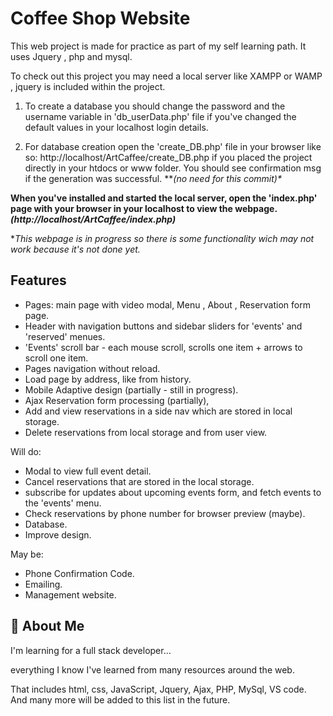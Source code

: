 # Coffee Shop Website

This web project is made for practice as part of my self learning path.
It uses Jquery , php and mysql.


To check out this project you may need a local server like XAMPP or WAMP , jquery is included within the project.

1. To create a database you should change the password and the username variable in 'db_userData.php' file if you've changed the default values in your localhost login details.

2. For database creation open the 'create_DB.php' file in your browser like so: http://localhost/ArtCaffee/create_DB.php if you placed the project directly in your htdocs or www folder. You should see confirmation msg if the generation was successful. ***(*no need for this commit)\***

**When you've installed and started the local server, open the **'index.php'** page with your browser in your **localhost** to view the webpage.**
**_(http://localhost/ArtCaffee/index.php)_**

\*_This webpage is in progress so there is some functionality wich may not work because it's not done yet._

## Features

- Pages: main page with video modal, Menu , About , Reservation form page.
- Header with navigation buttons and sidebar sliders for 'events' and 'reserved' menues.
- 'Events' scroll bar - each mouse scroll, scrolls one item + arrows to scroll one item.
- Pages navigation without reload.
- Load page by address, like from history.
- Mobile Adaptive design (partially - still in progress).
- Ajax Reservation form processing (partially),
- Add and view reservations in a side nav which are stored in local storage.
- Delete reservations from local storage and from user view.

Will do:

- Modal to view full event detail.
- Cancel reservations that are stored in the local storage.
- subscribe for updates about upcoming events form, and fetch events to the 'events' menu.
- Check reservations by phone number for browser preview (maybe).
- Database.
- Improve design.

May be:

- Phone Confirmation Code.
- Emailing.
- Management website.

## 🚀 About Me

I'm learning for a full stack developer...

everything I know I've learned from many resources around the web.

That includes html, css, JavaScript, Jquery, Ajax, PHP, MySql, VS code.
And many more will be added to this list in the future.
